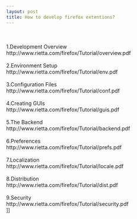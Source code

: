 ```yaml
---
layout: post
title: How to develop firefox extentions?
---
```

<br />
<br />
1.Development Overview<br />
http://www.rietta.com/firefox/Tutorial/overview.pdf<br />
<br />
2.Environment Setup<br />
http://www.rietta.com/firefox/Tutorial/env.pdf<br />
<br />
3.Configuration Files<br />
http://www.rietta.com/firefox/Tutorial/conf.pdf<br />
<br />
4.Creating GUIs<br />
http://www.rietta.com/firefox/Tutorial/guis.pdf<br />
<br />
5.The Backend<br />
http://www.rietta.com/firefox/Tutorial/backend.pdf<br />
<br />
6.Preferences<br />
http://www.rietta.com/firefox/Tutorial/prefs.pdf<br />
<br />
7.Localization<br />
http://www.rietta.com/firefox/Tutorial/locale.pdf<br />
<br />
8.Distribution<br />
http://www.rietta.com/firefox/Tutorial/dist.pdf<br />
<br />
9.Security<br />
http://www.rietta.com/firefox/Tutorial/security.pdf<br />
]]